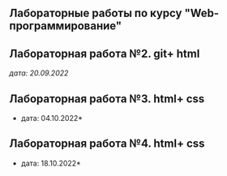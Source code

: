 ## Лабораторные работы по курсу "Web-программирование"

## Лабораторная работа №2. git+ html 

*дата: 20.09.2022* 

## Лабораторная работа №3. html+ css

* дата: 04.10.2022* 

## Лабораторная работа №4. html+ css

* дата: 18.10.2022* 
